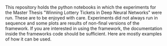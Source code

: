This repository holds the python notebooks in which the experiments for the Master Thesis "Winning Lottery Tickets in Deep Neural Networks" were run.
These are to be enjoyed with care. Experiments did not always run in sequence and some plots are results of non-final versions of the framework.
If you are interested in using the framework, the documentation inside the frameworks code should be sufficient. Here are mostly examples of how it can be used.
